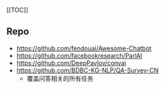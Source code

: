 [[TOC]]

## Repo 

- https://github.com/fendouai/Awesome-Chatbot
- https://github.com/facebookresearch/ParlAI
- https://github.com/DeepPavlov/convai
- https://github.com/BDBC-KG-NLP/QA-Survey-CN
  - 覆盖问答相关的所有任务









